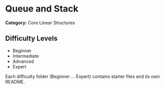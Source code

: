﻿# Queue and Stack

**Category:** Core Linear Structures

## Difficulty Levels
- Beginner
- Intermediate
- Advanced
- Expert

Each difficulty folder (Beginner … Expert) contains starter files and its own README.
